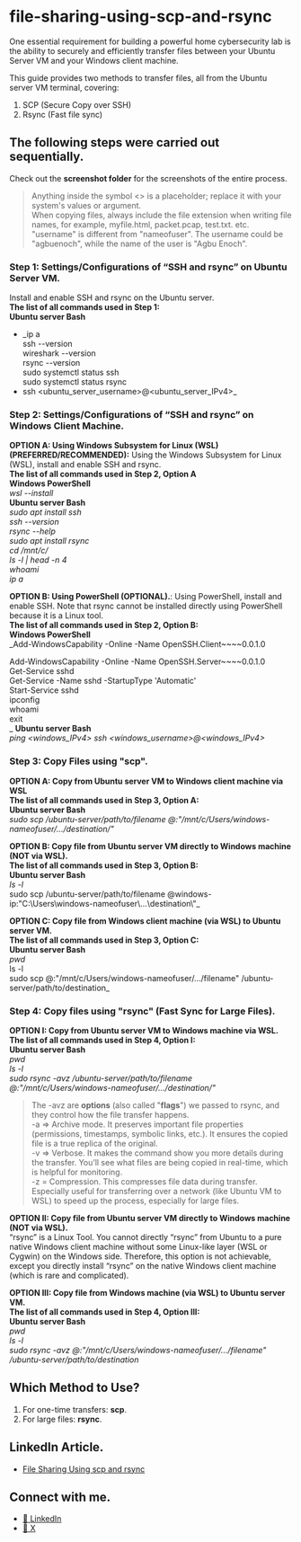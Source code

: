 # file-sharing-using-scp-and-rsync

One essential requirement for building a powerful home cybersecurity lab is the ability to securely and efficiently transfer files between your Ubuntu Server VM and your Windows client machine.

This guide provides two methods to transfer files, all from the Ubuntu server VM terminal, covering:
1. SCP (Secure Copy over SSH)
2. Rsync (Fast file sync)

## The following steps were carried out sequentially.
Check out the **screenshot folder** for the screenshots of the entire process.
> Anything inside the symbol <> is a placeholder; replace it with your system's values or argument.<br>
  When copying files, always include the file extension when writing file names, for example, myfile.html, packet.pcap, test.txt. etc.<br>
  "username" is different from "nameofuser". The username could be "agbuenoch", while the name of the user is "Agbu Enoch".

### Step 1: Settings/Configurations of “SSH and rsync” on Ubuntu Server VM.
Install and enable SSH and rsync on the Ubuntu server.<br>
**The list of all commands used in Step 1:<br>**
**Ubuntu server Bash**<br>
- _ip a <br>
ssh --version<br>
wireshark --version<br>
rsync --version<br>
sudo systemctl status ssh<br>
sudo systemctl status rsync<br>
- ssh <ubuntu_server_username>@<ubuntu_server_IPv4>_

### Step 2: Settings/Configurations of “SSH and rsync” on Windows Client Machine.  
**OPTION A: Using Windows Subsystem for Linux (WSL) (PREFERRED/RECOMMENDED):** Using the Windows Subsystem for Linux (WSL), install and enable SSH and rsync.<br>
**The list of all commands used in Step 2, Option A<br>**
**Windows PowerShell**<br>
_wsl --install<br>_
**Ubuntu server Bash**<br>
_sudo apt install ssh<br>
ssh --version<br>
rsync --help<br>
sudo apt install rsync<br>
cd /mnt/c/<br>
ls -l | head -n 4<br>
whoami<br>
ip a<br>_

**OPTION B: Using PowerShell (OPTIONAL).**: Using PowerShell, install and enable SSH. Note that rsync cannot be installed directly using PowerShell because it is a Linux tool.<br>
**The list of all commands used in Step 2, Option B:<br>**
**Windows PowerShell**<br>
_Add-WindowsCapability -Online -Name OpenSSH.Client~~~~0.0.1.0<br>

Add-WindowsCapability -Online -Name OpenSSH.Server~~~~0.0.1.0<br>
Get-Service sshd<br>
Get-Service -Name sshd -StartupType 'Automatic'<br>
Start-Service sshd<br>
ipconfig<br>
whoami<br>
exit<br>_
**Ubuntu server Bash**<br>
_ping <windows_IPv4>
ssh <windows_username>@<windows_IPv4>_

### Step 3: Copy Files using "scp".
**OPTION A: Copy from Ubuntu server VM to Windows client machine via WSL<br>**
**The list of all commands used in Step 3, Option A:<br>**
**Ubuntu server Bash**<br>
_sudo scp /ubuntu-server/path/to/filename <WSL-username>@<WSL-ip>:"/mnt/c/Users/windows-nameofuser/.../destination/"_<br>
  
**OPTION B: Copy file from Ubuntu server VM directly to Windows machine (NOT via WSL).<br>**
**The list of all commands used in Step 3, Option B:<br>**
**Ubuntu server Bash**<br>
_ls -l_<br>
sudo scp /ubuntu-server/path/to/filename <windows-username>@windows-ip:"C:\\Users\\windows-nameofuser\\...\\destination\\"_<br>
  
**OPTION C: Copy file from Windows client machine (via WSL) to Ubuntu server VM.<br>**
**The list of all commands used in Step 3, Option C:<br>**
**Ubuntu server Bash**<br>
_pwd_<br>
ls -l<br>
sudo scp <WSL-username>@<WSL-ip>:"/mnt/c/Users/windows-nameofuser/.../filename" /ubuntu-server/path/to/destination_
  
### Step 4: Copy files using "rsync" (Fast Sync for Large Files).
**OPTION I: Copy from Ubuntu server VM to Windows machine via WSL.<br>**
**The list of all commands used in Step 4, Option I:<br>**
**Ubuntu server Bash**<br>
_pwd<br>
ls -l<br>
sudo rsync -avz /ubuntu-server/path/to/filename <WSL-username>@<WSL-ip>:"/mnt/c/Users/windows-nameofuser/.../destination/"_<br>

> The -avz are **options** (also called "**flags**") we passed to rsync, and they control how the file transfer happens.<br>
  -a => Archive mode. It preserves important file properties (permissions, timestamps, symbolic links, etc.). It ensures the copied file    is a true replica of the original.<br>
  -v => Verbose. It makes the command show you more details during the transfer. You’ll see what files are being copied in real-time, 
  which is helpful for monitoring.<br>
  -z = Compression. This compresses file data during transfer. Especially useful for transferring over a network (like Ubuntu VM to WSL) 
  to speed up the process, especially for large files.<br>
  
**OPTION II: Copy file from Ubuntu server VM directly to Windows machine (NOT via WSL).<br>**
“rsync” is a Linux Tool. You cannot directly “rsync” from Ubuntu to a pure native Windows client machine without some Linux-like layer (WSL or Cygwin) on the Windows side. Therefore,     this option is not achievable, except you directly install “rsync” on the native Windows client machine (which is rare and complicated).<br>

**OPTION III: Copy file from Windows machine (via WSL) to Ubuntu server VM.<br>**
**The list of all commands used in Step 4, Option III:<br>**
**Ubuntu server Bash**<br>
_pwd<br>
ls -l<br>
sudo rsync -avz <WSL-username>@<WSL-ip>:"/mnt/c/Users/windows-nameofuser/.../filename" /ubuntu-server/path/to/destination_

## Which Method to Use?
1. For one-time transfers: **scp**. 
2. For large files: **rsync**.

## LinkedIn Article.
- [File Sharing Using scp and rsync](https://www.linkedin.com/pulse/file-sharing-using-scp-rsync-enoch-agbu-yeynf/)

## Connect with me.
- [🔗 LinkedIn](https://www.linkedin.com/in/agbuenoch)<br>
- [🔗 X](https://www.x.com/agbuenoch)
